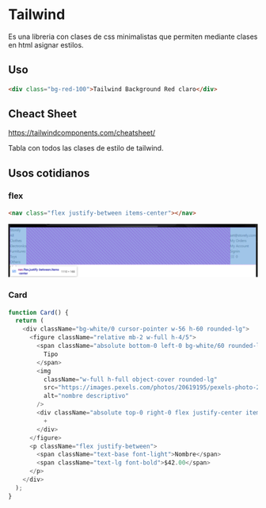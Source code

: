 # Tailwind

Es una libreria con clases de css minimalistas que permiten mediante clases en html asignar estilos.

## Uso

```html
<div class="bg-red-100">Tailwind Background Red claro</div>
```

## Cheact Sheet

https://tailwindcomponents.com/cheatsheet/

Tabla con todos las clases de estilo de tailwind.

## Usos cotidianos

### flex

```html
<nav class="flex justify-between items-center"></nav>
```

<img src='img/nav flex example.png'>

### Card

```js
function Card() {
  return (
    <div className="bg-white/0 cursor-pointer w-56 h-60 rounded-lg">
      <figure className="relative mb-2 w-full h-4/5">
        <span className="absolute bottom-0 left-0 bg-white/60 rounded-lg text-black text-xs m-2 px-2 py-0.5">
          Tipo
        </span>
        <img
          className="w-full h-full object-cover rounded-lg"
          src="https://images.pexels.com/photos/20619195/pexels-photo-20619195/free-photo-of-comida-madera-amanecer-cafe.jpeg?auto=compress&cs=tinysrgb&w=1260&h=750&dpr=1"
          alt="nombre descriptivo"
        />
        <div className="absolute top-0 right-0 flex justify-center items-center bg-blue-500 w-6 h-6 rounded-full m-2 p-1">
          +
        </div>
      </figure>
      <p className="flex justify-between">
        <span className="text-base font-light">Nombre</span>
        <span className="text-lg font-bold">$42.00</span>
      </p>
    </div>
  );
}
```
